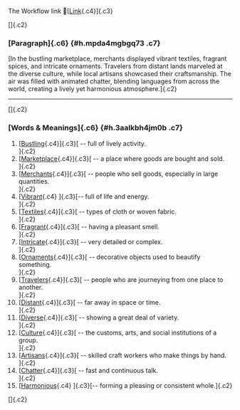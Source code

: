The Workflow link
👏[[Link](https://www.google.com/url?q=http://www.google.com&sa=D&source=editors&ust=1761003728748895&usg=AOvVaw2GOlDvETlg44tYyMDLXwEK){.c4}]{.c3}

[]{.c2}

### [Paragraph]{.c6} {#h.mpda4mgbgq73 .c7}

[In the bustling marketplace, merchants displayed vibrant textiles,
fragrant spices, and intricate ornaments. Travelers from distant lands
marveled at the diverse culture, while local artisans showcased their
craftsmanship. The air was filled with animated chatter, blending
languages from across the world, creating a lively yet harmonious
atmosphere.]{.c2}

------------------------------------------------------------------------

[]{.c2}

### [Words & Meanings]{.c6} {#h.3aalkbh4jm0b .c7}

1.  [[Bustling](https://www.google.com/url?q=http://www.google.com&sa=D&source=editors&ust=1761003728750716&usg=AOvVaw2NM2DK0-ph-_oHshDON0Tn){.c4}]{.c3}[ --
    full of lively activity.\
    ]{.c2}
2.  [[Marketplace](https://www.google.com/url?q=http://www.google.com&sa=D&source=editors&ust=1761003728751037&usg=AOvVaw2gdKe_67SK9lsiU8wx55Yh){.c4}]{.c3}[ --
    a place where goods are bought and sold.\
    ]{.c2}
3.  [[Merchants](https://www.google.com/url?q=http://www.google.com&sa=D&source=editors&ust=1761003728751273&usg=AOvVaw2zg06Tu-3U1dX5NIHCgFAj){.c4}]{.c3}[ --
    people who sell goods, especially in large quantities.\
    ]{.c2}
4.  [[Vibrant](https://www.google.com/url?q=http://www.google.com&sa=D&source=editors&ust=1761003728751531&usg=AOvVaw1ztIqJkpFBQvLQer31tq3n){.c4}
    ]{.c3}[-- full of life and energy.\
    ]{.c2}
5.  [[Textiles](https://www.google.com/url?q=http://www.google.com&sa=D&source=editors&ust=1761003728751715&usg=AOvVaw07ar-WFV1XmKkzO8p-C--i){.c4}]{.c3}[ --
    types of cloth or woven fabric.\
    ]{.c2}
6.  [[Fragrant](https://www.google.com/url?q=http://www.google.com&sa=D&source=editors&ust=1761003728751926&usg=AOvVaw2dM75O612D2891YHuiNu66){.c4}]{.c3}[ --
    having a pleasant smell.\
    ]{.c2}
7.  [[Intricate](https://www.google.com/url?q=http://www.google.com&sa=D&source=editors&ust=1761003728752175&usg=AOvVaw28p2MXx_tk3rw1JsGyk86y){.c4}]{.c3}[ --
    very detailed or complex.\
    ]{.c2}
8.  [[Ornaments](https://www.google.com/url?q=http://www.google.com&sa=D&source=editors&ust=1761003728752401&usg=AOvVaw19czpyGCsJqo2sh35ZVb1H){.c4}]{.c3}[ --
    decorative objects used to beautify something.\
    ]{.c2}
9.  [[Travelers](https://www.google.com/url?q=http://www.google.com&sa=D&source=editors&ust=1761003728752660&usg=AOvVaw26pawmtO6EsRDriOHi0p7l){.c4}]{.c3}[ --
    people who are journeying from one place to another.\
    ]{.c2}
10. [[Distant](https://www.google.com/url?q=http://www.google.com&sa=D&source=editors&ust=1761003728753004&usg=AOvVaw0XHxS1Blpv6BqEOdCCyKOp){.c4}]{.c3}[ --
    far away in space or time.\
    ]{.c2}
11. [[Diverse](https://www.google.com/url?q=http://www.google.com&sa=D&source=editors&ust=1761003728753264&usg=AOvVaw3Sv0ceqReVTOL9CT2Ka_Rb){.c4}]{.c3}[ --
    showing a great deal of variety.\
    ]{.c2}
12. [[Culture](https://www.google.com/url?q=http://www.google.com&sa=D&source=editors&ust=1761003728753490&usg=AOvVaw2xisKHE-uwgwESFXNt-rG_){.c4}]{.c3}[ --
    the customs, arts, and social institutions of a group.\
    ]{.c2}
13. [[Artisans](https://www.google.com/url?q=http://www.google.com&sa=D&source=editors&ust=1761003728753738&usg=AOvVaw2e2xDcnioYQLc98u491SBm){.c4}]{.c3}[ --
    skilled craft workers who make things by hand.\
    ]{.c2}
14. [[Chatter](https://www.google.com/url?q=http://www.google.com&sa=D&source=editors&ust=1761003728754043&usg=AOvVaw3KyBXBAbwAG7W6mJP5HVfr){.c4}]{.c3}[ --
    fast and continuous talk.\
    ]{.c2}
15. [[Harmonious](https://www.google.com/url?q=http://www.google.com&sa=D&source=editors&ust=1761003728754317&usg=AOvVaw1tl6P03pV77Hn9eQObAYER){.c4}
    ]{.c3}[-- forming a pleasing or consistent whole.]{.c2}

[]{.c2}
